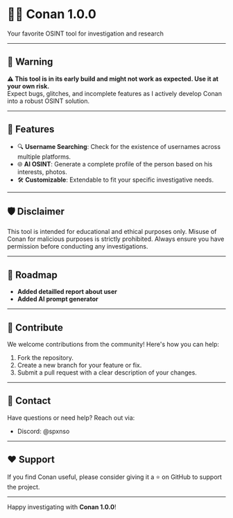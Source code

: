 # 🕵️‍♂️ Conan 1.0.0  
Your favorite OSINT tool for investigation and research  

---

## 🚨 Warning  
**⚠️ This tool is in its early build and might not work as expected. Use it at your own risk.**  
Expect bugs, glitches, and incomplete features as I actively develop Conan into a robust OSINT solution.  

---

## 🌟 Features  
- 🔍 **Username Searching**: Check for the existence of usernames across multiple platforms.  
- 🌐 **AI OSINT**: Generate a complete profile of the person based on his interests, photos.
- 🛠️ **Customizable**: Extendable to fit your specific investigative needs.  

---

## 🛡️ Disclaimer  
This tool is intended for educational and ethical purposes only. Misuse of Conan for malicious purposes is strictly prohibited. Always ensure you have permission before conducting any investigations.  

---

## 🚀 Roadmap  
- **Added detailled report about user**
- **Added AI prompt generator**
---

## 🤝 Contribute  
We welcome contributions from the community! Here's how you can help:  
1. Fork the repository.  
2. Create a new branch for your feature or fix.  
3. Submit a pull request with a clear description of your changes.  

---

## 📧 Contact  
Have questions or need help? Reach out via:  
- Discord: @spxnso

---

## ❤️ Support  
If you find Conan useful, please consider giving it a ⭐ on GitHub to support the project.  

---

Happy investigating with **Conan 1.0.0**!  
